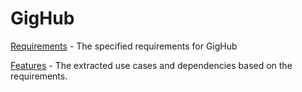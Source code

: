 # GigHub

[Requirements](Documentation/requirements.md) - The specified requirements for GigHub

[Features](Documentation/features.md) - The extracted use cases and dependencies based on the requirements.
